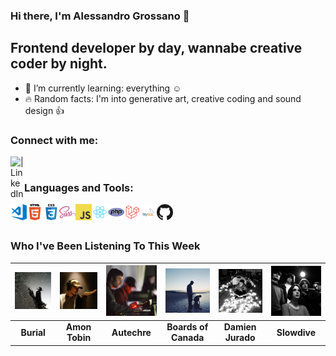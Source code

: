 ### Hi there, I'm Alessandro Grossano 👋

<img src = 'https://github.com/agrossano/agrossano/blob/master/img/animat.gif' alt = '' align='right'/>

## Frontend developer by day, wannabe creative coder by night.
- 🌱 I’m currently learning: everything :relaxed:
- 🔥 Random facts: I'm into generative art, creative coding and sound design :+1:

### Connect with me:

[<img align="left" alt=" | LinkedIn" width="22px" src="https://cdn.jsdelivr.net/npm/simple-icons@v3/icons/linkedin.svg" />][linkedin]
<br />

### Languages and Tools:
<img align="left" alt="Visual Studio Code" width="26px" src="https://raw.githubusercontent.com/github/explore/80688e429a7d4ef2fca1e82350fe8e3517d3494d/topics/visual-studio-code/visual-studio-code.png" />
<img align="left" alt="HTML5" width="26px" src="https://raw.githubusercontent.com/github/explore/80688e429a7d4ef2fca1e82350fe8e3517d3494d/topics/html/html.png" />
<img align="left" alt="CSS3" width="26px" src="https://raw.githubusercontent.com/github/explore/80688e429a7d4ef2fca1e82350fe8e3517d3494d/topics/css/css.png" />
<img align="left" alt="Sass" width="26px" src="https://raw.githubusercontent.com/github/explore/80688e429a7d4ef2fca1e82350fe8e3517d3494d/topics/sass/sass.png" />
<img align="left" alt="JavaScript" width="26px" src="https://raw.githubusercontent.com/github/explore/80688e429a7d4ef2fca1e82350fe8e3517d3494d/topics/javascript/javascript.png" />
<img align="left" alt="React" width="26px" src="https://raw.githubusercontent.com/github/explore/80688e429a7d4ef2fca1e82350fe8e3517d3494d/topics/react/react.png" />
<img align="left" alt="Git" width="26px" src="https://raw.githubusercontent.com/github/explore/ccc16358ac4530c6a69b1b80c7223cd2744dea83/topics/php/php.png" />
<img align="left" alt="SQL" width="26px" src="https://raw.githubusercontent.com/github/explore/56a826d05cf762b2b50ecbe7d492a839b04f3fbf/topics/laravel/laravel.png" />
<img align="left" alt="MySQL" width="26px" src="https://raw.githubusercontent.com/github/explore/80688e429a7d4ef2fca1e82350fe8e3517d3494d/topics/mysql/mysql.png" />
<img align="left" alt="GitHub" width="26px" src="https://raw.githubusercontent.com/github/explore/78df643247d429f6cc873026c0622819ad797942/topics/github/github.png" />

<br />
<br />

### Who I've Been Listening To This Week
| <img src=https://raw.githubusercontent.com/agrossano/agrossano/master/artist_images/e95e760cc3624d9fb02b5ed66e41408c.jpg> | <img src=https://raw.githubusercontent.com/agrossano/agrossano/master/artist_images/4977e33455bd49e5b7bdb78e82e88f08.jpg> | <img src=https://raw.githubusercontent.com/agrossano/agrossano/master/artist_images/93a18b454e5144c19a4cd3a5d1b09a27.jpg> | <img src=https://raw.githubusercontent.com/agrossano/agrossano/master/artist_images/9d64c6eefade4d27baeb7d897887a4a4.jpg> | <img src=https://raw.githubusercontent.com/agrossano/agrossano/master/artist_images/3ba5b0676ffd48598150bb8d0ed62399.jpg> | <img src=https://raw.githubusercontent.com/agrossano/agrossano/master/artist_images/83d085db79c34dcacd6a6776754251cf.jpg>  |
| :---: | :---: | :---: | :---: | :---: | :---: |
| <b>Burial</b> | <b>Amon Tobin</b> | <b>Autechre</b> | <b>Boards of Canada</b> | <b>Damien Jurado</b> | <b>Slowdive</b>  |


[linkedin]: https://www.linkedin.com/in/alessandro-grossano/
[instagram]: https://www.instagram.com/asaac_imov/
